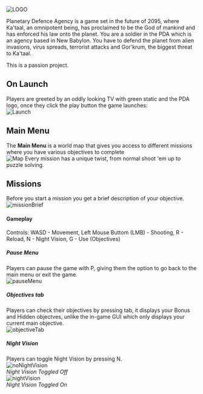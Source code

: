 ![LOGO](https://user-images.githubusercontent.com/47458826/182373045-3e983132-ef7a-4d94-aefb-ca8c600dd9d9.png)

Planetary Defence Agency is a game set in the future of 2095, where Ka'taal, an omnipotent being, has proclaimed to be the God of mankind and has enforced his law onto the planet. You are a soldier in the PDA which is an agency based in New Babylon. You have to defend the planet from alien invasions, virus spreads, terrorist attacks and Gor'krum, the biggest threat to Ka'taal.

This is a passion project.

## On Launch
Players are greeted by an oddly looking TV with green static and the PDA logo, once they click the play button the game launches:
<br>![Launch](https://user-images.githubusercontent.com/47458826/167254744-33837483-b18f-447b-b3ab-093d25ceb4f7.png)


## Main Menu
The **Main Menu** is a world map that gives you access to different missions where you have various objectives to complete
<br>![Map](https://user-images.githubusercontent.com/47458826/167254780-8aa84e7b-d435-4a6e-bb0f-54157f6ae90d.png)
Every mission has a unique twist, from normal shoot 'em up to puzzle solving.

## Missions
Before you start a mission you get a brief description of your objective.
<br>![missionBrief](https://user-images.githubusercontent.com/47458826/182966857-e9504aa1-cc00-4609-9c2a-5aa9fc517515.png)
#### Gameplay 
Controls: WASD - Movement, Left Mouse Buttom (LMB) - Shooting, R - Reload, N - Night Vision, G - Use (Objectives)
##### Pause Menu
Players can pause the game with P, giving them the option to go back to the main menu or exit the game.
<br>![pauseMenu](https://user-images.githubusercontent.com/47458826/182964396-84e6e98c-e629-4f05-8bc6-c86668fee5c4.png)
##### Objectives tab
Players can check their objectives by pressing tab, it displays your Bonus and Hidden objectves, unlike the in-game GUI which only displays your current main objective.
<br>![objectiveTab](https://user-images.githubusercontent.com/47458826/182964443-93f53e83-39fc-4f6c-b72f-3ac71827bb76.png)
##### Night Vision
Players can toggle Night Vision by pressing N.
<br>![noNightVision](https://user-images.githubusercontent.com/47458826/182964449-8eb6459b-518d-4f50-bbc8-f3564c65a897.png)
<br>*Night Vision Toggled Off*
<br>![nightVision](https://user-images.githubusercontent.com/47458826/182964454-773e29a2-99cb-4abc-be5e-1e5e09a5a99d.png)
<br>*Night Vision Toggled On*

